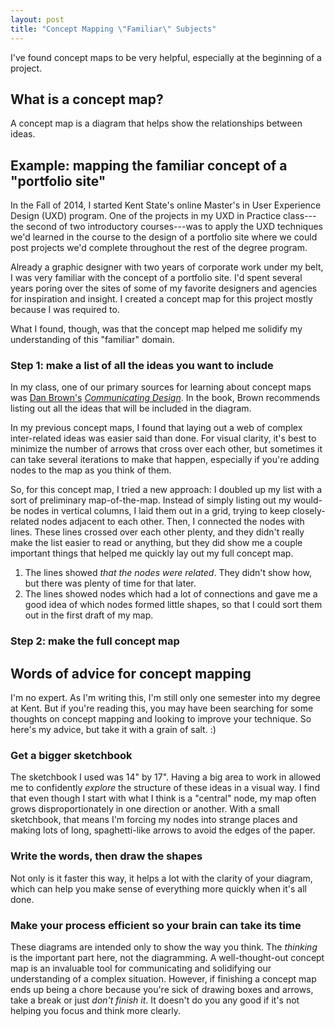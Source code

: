 ```yaml
---
layout: post
title: "Concept Mapping \"Familiar\" Subjects"
---
```


I've found concept maps to be very helpful, especially at the beginning of a project.

## What is a concept map?

A concept map is a diagram that helps show the relationships between ideas.

## Example: mapping the familiar concept of a "portfolio site"

In the Fall of 2014, I started Kent State's online Master's in User Experience Design (UXD) program. One of the projects in my UXD in Practice class---the second of two introductory courses---was to apply the UXD techniques we'd learned in the course to the design of a portfolio site where we could post projects we'd complete throughout the rest of the degree program.

Already a graphic designer with two years of corporate work under my belt, I was very familiar with the concept of a portfolio site. I'd spent several years poring over the sites of some of my favorite designers and agencies for inspiration and insight. I created a concept map for this project mostly because I was required to.

What I found, though, was that the concept map helped me solidify my understanding of this "familiar" domain.

### Step 1: make a list of all the ideas you want to include

In my class, one of our primary sources for learning about concept maps was [Dan Brown's](dan-brown) *[Communicating Design](communicating-design)*. In the book, Brown recommends listing out all the ideas that will be included in the diagram.

In my previous concept maps, I found that laying out a web of complex inter-related ideas was easier said than done. For visual clarity, it's best to minimize the number of arrows that cross over each other, but sometimes it can take several iterations to make that happen, especially if you're adding nodes to the map as you think of them.

So, for this concept map, I tried a new approach: I doubled up my list with a sort of preliminary map-of-the-map. Instead of simply listing out my would-be nodes in vertical columns, I laid them out in a grid, trying to keep closely-related nodes adjacent to each other. Then, I connected the nodes with lines. These lines crossed over each other plenty, and they didn't really make the list easier to read or anything, but they did show me a couple important things that helped me quickly lay out my full concept map.

1. The lines showed *that the nodes were related*. They didn't show how, but there was plenty of time for that later.
2. The lines showed nodes which had a lot of connections and gave me a good idea of which nodes formed little shapes, so that I could sort them out in the first draft of my map.

### Step 2: make the full concept map

## Words of advice for concept mapping

I'm no expert. As I'm writing this, I'm still only one semester into my degree at Kent. But if you're reading this, you may have been searching for some thoughts on concept mapping and looking to improve your technique. So here's my advice, but take it with a grain of salt. :)

### Get a bigger sketchbook

The sketchbook I used was 14" by 17". Having a big area to work in allowed me to confidently *explore* the structure of these ideas in a visual way. I find that even though I start with what I think is a "central" node, my map often grows disproportionately in one direction or another. With a small sketchbook, that means I'm forcing my nodes into strange places and making lots of long, spaghetti-like arrows to avoid the edges of the paper.

### Write the words, then draw the shapes

Not only is it faster this way, it helps a lot with the clarity of your diagram, which can help you make sense of everything more quickly when it's all done.

### Make your process efficient so your brain can take its time

These diagrams are intended only to show the way you think. The *thinking* is the important part here, not the diagramming. A well-thought-out concept map is an invaluable tool for communicating and solidifying our understanding of a complex situation. However, if finishing a concept map ends up being a chore because you're sick of drawing boxes and arrows, take a break or just *don't finish it*. It doesn't do you any good if it's not helping you focus and think more clearly.


[dan-brown]: https://twitter.com/brownorama "Dan Brown on Twitter"
[communicating-design]: http://www.amazon.com/Communicating-Design-Developing-Documentation-Planning/dp/0321712463 "Communicating Design on Amazon"
